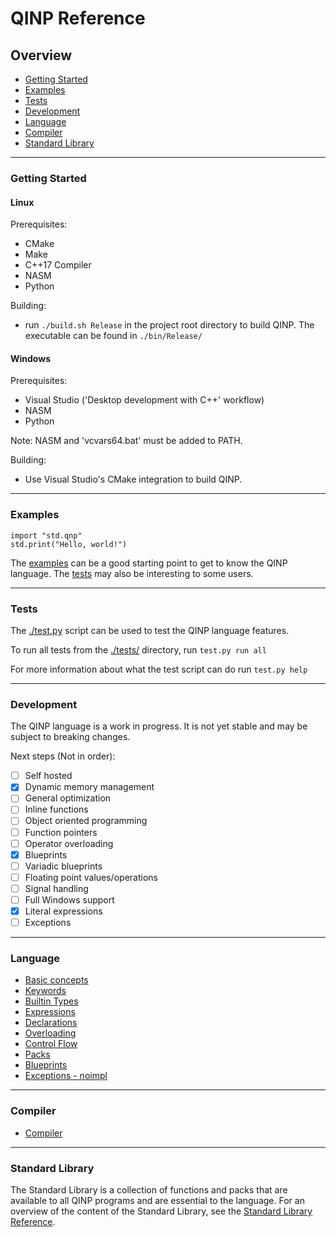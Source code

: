 # QINP Reference

## Overview
 - [Getting Started](#getting-started)
 - [Examples](#examples)
 - [Tests](#tests)
 - [Development](#development)
 - [Language](#language)
 - [Compiler](#compiler)
 - [Standard Library](#standard-library)

---

### Getting Started

#### Linux

Prerequisites:
 - CMake
 - Make
 - C++17 Compiler
 - NASM
 - Python

Building:
 - run `./build.sh Release` in the project root directory to build QINP. The executable can be found in `./bin/Release/`

#### Windows

Prerequisites:
 - Visual Studio ('Desktop development with C++' workflow)
 - NASM
 - Python

Note: NASM and 'vcvars64.bat' must be added to PATH.

Building:
 - Use Visual Studio's CMake integration to build QINP.

---

### Examples

```qinp
import "std.qnp"
std.print("Hello, world!")
```

The [examples](../examples/) can be a good starting point to get to know the QINP language.
The [tests](../tests/) may also be interesting to some users.

---

### Tests

The [./test.py](../test.py) script can be used to test the QINP language features.

To run all tests from the [./tests/](../tests/) directory, run `test.py run all`

For more information about what the test script can do run `test.py help`

---

### Development
The QINP language is a work in progress. It is not yet stable and may be subject to breaking changes.

Next steps (Not in order):
 - [ ] Self hosted
 - [x] Dynamic memory management
 - [ ] General optimization
 - [ ] Inline functions
 - [ ] Object oriented programming
 - [ ] Function pointers
 - [ ] Operator overloading
 - [x] Blueprints
 - [ ] Variadic blueprints
 - [ ] Floating point values/operations
 - [ ] Signal handling
 - [ ] Full Windows support
 - [x] Literal expressions
 - [ ] Exceptions

---

### Language
 - [Basic concepts](./basic-concepts.md)
 - [Keywords](./keywords.md)
 - [Builtin Types](./builtin-types.md)
 - [Expressions](./expressions.md)
 - [Declarations](./declarations.md)
 - [Overloading](./overloading.md)
 - [Control Flow](./control-flow.md)
 - [Packs](./declarations.md#packs)
 - [Blueprints](./blueprints.md)
 - [Exceptions - noimpl]()

---

### Compiler
 - [Compiler](./compiler.md)

---

### Standard Library

The Standard Library is a collection of functions and packs that are available to all QINP programs and are essential to the language.
For an overview of the content of the Standard Library, see the [Standard Library Reference](./stdlib/stdlib.md).